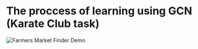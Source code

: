 # The proccess of learning using GCN (Karate Club task)
![Farmers Market Finder Demo](https://github.com/VladislavTominin/ML/blob/master/ippi/movie.gif)
